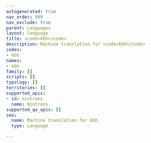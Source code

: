 ```yaml
---
autogenerated: true
nav_order: 999
nav_exclude: true
parent: Languages
layout: language
title: <code>kbh</code>
description: Machine translation for <code>kbh</code>
codes:
- kbh
names:
- kbh
family: []
scripts: []
typology: []
territories: []
supported_apis:
- id: niutrans
  name: Niutrans
supported_qe_apis: []
seo:
  name: Machine translation for kbh
  type: Language

---
```


